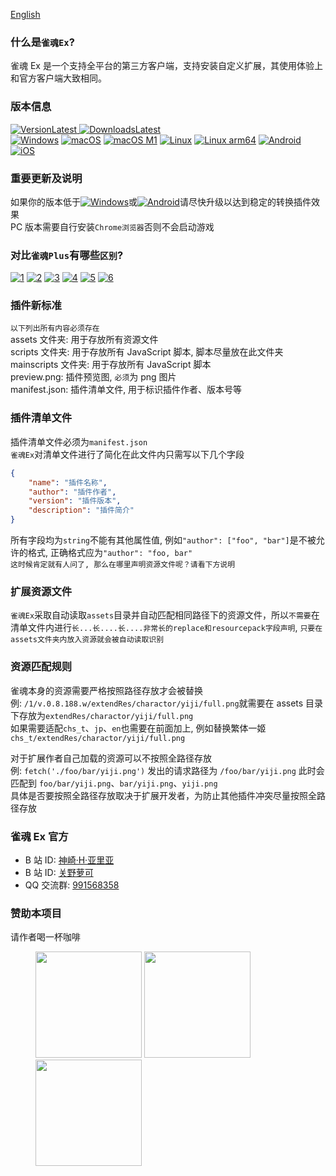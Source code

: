 [English](README_EN.md)

### 什么是`雀魂Ex`?

雀魂 Ex 是一个支持全平台的第三方客户端，支持安装自定义扩展，其使用体验上和官方客户端大致相同。

### 版本信息

[![VersionLatest](https://img.shields.io/github/release/moxcomic/majsoul-ex) ![DownloadsLatest](https://img.shields.io/github/downloads/moxcomic/majsoul-ex/latest/total)](https://github.com/moxcomic/majsoul-ex/releases/latest)  
[![Windows](https://img.shields.io/badge/Windows-1.0.41-ff69b4)](https://github.com/moxcomic/majsoul-ex/releases/latest) [![macOS](https://img.shields.io/badge/macOS-1.0.41-ff69b4)](https://github.com/moxcomic/majsoul-ex/releases/latest) [![macOS M1](https://img.shields.io/badge/macOS%20M1-1.0.41-ff69b4)](https://github.com/moxcomic/majsoul-ex/releases/latest) [![Linux](https://img.shields.io/badge/Linux-1.0.41-ff69b4)](https://github.com/moxcomic/majsoul-ex/releases/latest) [![Linux arm64](https://img.shields.io/badge/Linux%20arm64-1.0.41-ff69b4)](https://github.com/moxcomic/majsoul-ex/releases/latest) [![Android](https://img.shields.io/badge/Android-1.2.5-ff69b4)](https://github.com/moxcomic/majsoul-ex/releases/latest) [![iOS](https://img.shields.io/badge/iOS-3.2.0-ff69b4)](https://github.com/moxcomic/majsoul-ex/releases/latest)

### 重要更新及说明

如果你的版本低于[![Windows](https://img.shields.io/badge/Windows-1.0.33-ff69b4)](https://github.com/moxcomic/majsoul-ex/releases/latest)或[![Android](https://img.shields.io/badge/Android-1.2.2-ff69b4)](https://github.com/moxcomic/majsoul-ex/releases/latest)请尽快升级以达到稳定的转换插件效果  
PC 版本需要自行安装`Chrome浏览器`否则不会启动游戏

### 对比`雀魂Plus`有哪些`区别`?

[![1](https://img.shields.io/static/v1?label=%E6%9B%B4%E6%96%B0%E7%9A%84%E6%A6%82%E5%BF%B5&message=%E6%89%A9%E5%B1%95%E4%B8%8D%E5%86%8D%E5%8C%BA%E5%88%86mspe/mspm/mspr,%E7%BB%9F%E4%B8%80%E6%A6%82%E5%BF%B5%E4%B8%BA%E6%89%A9%E5%B1%95&color=ff69b4)](https://github.com/moxcomic/majsoul-ex/releases/latest)
[![2](https://img.shields.io/static/v1?label=%E6%9B%B4%E6%96%B0%E7%9A%84%E5%86%99%E6%B3%95&message=%E6%96%B0%E7%9A%84%E6%89%A9%E5%B1%95%E6%A0%87%E5%87%86%E6%9B%B4%E6%B8%85%E6%99%B0%E7%9B%B4%E8%A7%82,%E5%B9%B6%E4%B8%94%E5%8F%96%E6%B6%88%E5%90%84%E7%B1%BB%E5%90%8E%E7%BC%80%E7%BB%9F%E4%B8%80%E6%89%A9%E5%B1%95%E5%90%8E%E7%BC%80%E5%90%8D%E4%B8%BAzip%E6%96%B9%E4%BE%BF%E7%94%A8%E6%88%B7%E4%BD%BF%E7%94%A8%E4%B9%9F%E6%96%B9%E4%BE%BF%E5%BC%80%E5%8F%91%E8%80%85%E8%BF%9B%E8%A1%8C%E6%89%A9%E5%B1%95%E5%BC%80%E5%8F%91&color=ff69b4)](https://github.com/moxcomic/majsoul-ex/releases/latest)
[![3](https://img.shields.io/static/v1?label=%E6%9B%B4%E5%BF%AB%E7%9A%84%E9%80%9F%E5%BA%A6&message=%E4%BD%BF%E7%94%A8%E4%BA%86%E6%96%B0%E7%9A%84%E6%8A%80%E6%9C%AF%E8%BF%9B%E8%A1%8C%E5%BC%80%E5%8F%91%E4%BD%BF%E7%94%A8%E4%BD%93%E9%AA%8C%E4%B8%8A%E6%8E%A5%E8%BF%91%E6%B5%8F%E8%A7%88%E5%99%A8%E5%B9%B6%E4%B8%94%E7%9D%80%E9%87%8D%E4%BC%98%E5%8C%96%E4%BA%86%E5%8A%A0%E8%BD%BD%E9%80%9F%E5%BA%A6,%E5%9C%A8%E5%8A%A0%E8%BD%BD%E9%80%9F%E5%BA%A6%E4%B8%8A%E8%BF%9C%E8%B6%85%E8%BF%87%E9%9B%80%E9%AD%82Plus&color=ff69b4)](https://github.com/moxcomic/majsoul-ex/releases/latest)
[![4](https://img.shields.io/static/v1?label=%E6%9B%B4%E5%A5%BD%E7%9A%84%E6%80%A7%E8%83%BD&message=%E4%BD%BF%E7%94%A8Go%E8%AF%AD%E8%A8%80%E5%92%8CC%E7%BC%96%E5%86%99%E5%9C%A8%E8%BF%90%E8%A1%8C%E6%95%88%E7%8E%87%E5%92%8C%E6%80%A7%E8%83%BD%E4%B8%8A%E8%BF%9C%E8%B6%85Electron%E6%89%80%E5%BC%80%E5%8F%91%E7%9A%84%E9%9B%80%E9%AD%82Plus&color=ff69b4)](https://github.com/moxcomic/majsoul-ex/releases/latest)
[![5](<https://img.shields.io/static/v1?label=%E6%9B%B4%E6%96%B0%E7%9A%84%E5%86%85%E6%A0%B8&message=%E9%87%87%E7%94%A8%E5%85%A8%E6%96%B0%E7%9A%84%E5%A4%96%E8%B0%83%E6%B5%8F%E8%A7%88%E5%99%A8%E6%9C%BA%E5%88%B6%E5%8F%AF%E4%BB%A5%E8%AE%A9%E4%BD%A0%E4%BD%BF%E7%94%A8%E5%88%B0%E6%9B%B4%E6%96%B0%E7%9A%84Chromium%2090%E5%86%85%E6%A0%B8%E7%89%88%E6%9C%AC(%E7%9B%AE%E5%89%8D%E9%9B%80%E9%AD%82Plus%E4%BD%BF%E7%94%A8Chromium%E5%86%85%E6%A0%B8%E7%89%88%E6%9C%AC%E4%B8%BA78)&color=ff69b4>)](https://github.com/moxcomic/majsoul-ex/releases/latest)
[![6](https://img.shields.io/static/v1?label=%E6%9B%B4%E5%B0%91%E7%9A%84%E5%8D%A1%E9%A1%BF&message=%E4%BD%BF%E7%94%A8Go%E8%AF%AD%E8%A8%80%E5%92%8CC%E7%BC%96%E5%86%99%E7%9A%84%E8%BD%AF%E4%BB%B6%E5%9C%A8%E6%80%A7%E8%83%BD%E4%B8%8A%E8%BF%9C%E8%B6%85Electron%E7%BC%96%E5%86%99%E7%9A%84%E9%9B%80%E9%AD%82Plus%E8%83%BD%E6%9B%B4%E6%9C%89%E6%95%88%E7%9A%84%E5%87%8F%E5%B0%91%E5%8D%A1%E9%A1%BF%E4%B8%8Ebug%E7%9A%84%E5%87%BA%E7%8E%B0&color=ff69b4)](https://github.com/moxcomic/majsoul-ex/releases/latest)

### 插件新标准

`以下列出所有内容必须存在`  
assets 文件夹: 用于存放所有资源文件  
scripts 文件夹: 用于存放所有 JavaScript 脚本, 脚本尽量放在此文件夹  
mainscripts 文件夹: 用于存放所有 JavaScript 脚本  
preview.png: 插件预览图, `必须`为 png 图片  
manifest.json: 插件清单文件, 用于标识插件作者、版本号等

### 插件清单文件

插件清单文件必须为`manifest.json`  
`雀魂Ex`对清单文件进行了简化在此文件内只需写以下几个字段

```JSON
{
    "name": "插件名称",
    "author": "插件作者",
    "version": "插件版本",
    "description": "插件简介"
}
```

所有字段均为`string`不能有其他属性值, 例如`"author": ["foo", "bar"]`是不被允许的格式, 正确格式应为`"author": "foo, bar"`  
`这时候肯定就有人问了, 那么在哪里声明资源文件呢？请看下方说明`

### 扩展资源文件

`雀魂Ex`采取自动读取`assets`目录并自动匹配相同路径下的资源文件，所以`不需要`在清单文件内进行`长...长....长....非常长的replace和resourcepack字段声明`, `只要在assets文件夹内放入资源就会被自动读取识别`

### 资源匹配规则

雀魂本身的资源需要严格按照路径存放才会被替换  
例: `/1/v.0.8.188.w/extendRes/charactor/yiji/full.png`就需要在 assets 目录下存放为`extendRes/charactor/yiji/full.png`  
如果需要适配`chs_t`、`jp`、`en`也需要在前面加上, 例如替换繁体一姬`chs_t/extendRes/charactor/yiji/full.png`

对于扩展作者自己加载的资源可以不按照全路径存放  
例: `fetch('./foo/bar/yiji.png')` 发出的请求路径为 `/foo/bar/yiji.png` 此时会匹配到 `foo/bar/yiji.png`、`bar/yiji.png`、`yiji.png`  
具体是否要按照全路径存放取决于扩展开发者，为防止其他插件冲突尽量按照全路径存放

### 雀魂 Ex 官方

- B 站 ID: [神崎·H·亚里亚](https://space.bilibili.com/898411/)
- B 站 ID: [关野萝可](https://space.bilibili.com/612462792/)
- QQ 交流群: [991568358](https://jq.qq.com/?_wv=1027&k=3gaKRwqg)

### 赞助本项目

请作者喝一杯咖啡

<figure class="third">
    <img src="https://moxcomic.github.io/wechat.png" width=170>
    <img src="https://moxcomic.github.io/alipay.png" width=170>
    <img src="https://moxcomic.github.io/qq.png" width=170>
</figure>
